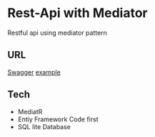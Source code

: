 # Rest-Api with Mediator
Restful api using mediator pattern

## URL

[Swagger](https://useraddressapi.azurewebsites.net/swagger/index.html)
<a href="http://example.com/" target="_blank">[example](https://useraddressapi.azurewebsites.net/swagger/index.html)</a>

## Tech
- MediatR
- Entiy Framework Code first
- SQL lite Database



